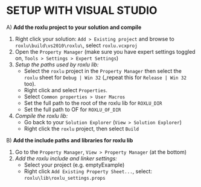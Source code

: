 SETUP WITH VISUAL STUDIO
========================

A) **Add the roxlu project to your solution and compile**

1. Right click your solution: `Add > Existing project` and browse to
   `roxlu\build\vs2010\roxlu\`, select `roxlu.vcxproj`
2.  Open the `Property Manager` (make sure you have expert settings toggled on, `Tools > Settings > Expert Settings`) 
3.  _Setup the paths used by roxlu lib:_
    - Select the `roxlu` project in the `Property Manager` then select the `roxlu` sheet for `Debug | Win 32` (_repeat this for `Release | Win 32` too).
    - Right click and select `Properties`. 
    - Select `Common properties > User Macros`
    - Set the full path to the root of the roxlu lib for `ROXLU_DIR`
    - Set the full path to OF for `ROXLU_OF_DIR`
4. _Compile the roxlu lib:_
   - Go back to your `Solution Explorer` (`View > Solution Explorer`)
   - Right click the `roxlu` project, then select `Build`


B) **Add the include paths and libraries for roxlu lib**

1. Go to the `Property Manager`, `View > Property Manager` (at the bottom)
2. _Add the roxlu include and linker settings:_
   - Select your project (e.g. emptyExample)
   - Right click `Add Existing Property Sheet...`, select: `roxlu\lib\roxlu_settings.props` 
   
   
